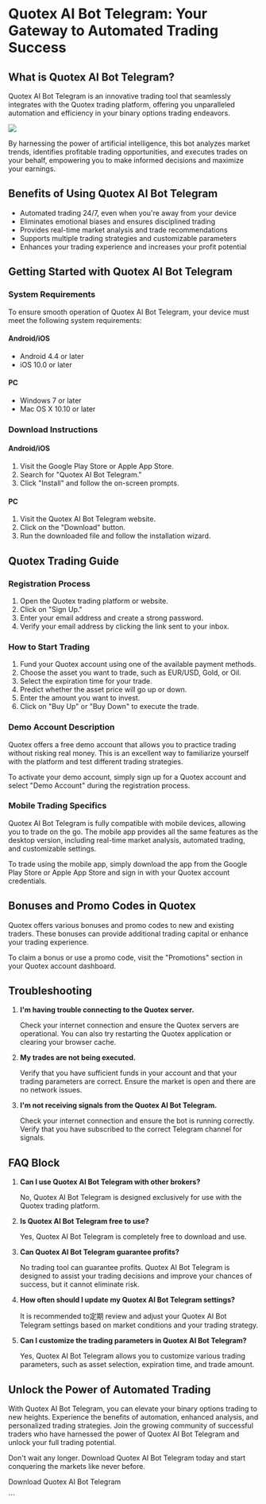 # Quotex AI Bot Telegram: Your Gateway to Automated Trading Success

## What is Quotex AI Bot Telegram?

Quotex AI Bot Telegram is an innovative trading tool that seamlessly
integrates with the Quotex trading platform, offering you unparalleled
automation and efficiency in your binary options trading endeavors.

[![](https://static.quotex.io/files/4_en/300_250.jpg)](https://traff.sbs/brokerqxlid)

By harnessing the power of artificial intelligence, this bot analyzes
market trends, identifies profitable trading opportunities, and executes
trades on your behalf, empowering you to make informed decisions and
maximize your earnings.

## Benefits of Using Quotex AI Bot Telegram

-   Automated trading 24/7, even when you\'re away from your device
-   Eliminates emotional biases and ensures disciplined trading
-   Provides real-time market analysis and trade recommendations
-   Supports multiple trading strategies and customizable parameters
-   Enhances your trading experience and increases your profit potential

## Getting Started with Quotex AI Bot Telegram

### System Requirements

To ensure smooth operation of Quotex AI Bot Telegram, your device must
meet the following system requirements:

#### Android/iOS

-   Android 4.4 or later
-   iOS 10.0 or later

#### PC

-   Windows 7 or later
-   Mac OS X 10.10 or later

### Download Instructions

#### Android/iOS

1.  Visit the Google Play Store or Apple App Store.
2.  Search for "Quotex AI Bot Telegram."
3.  Click "Install" and follow the on-screen prompts.

#### PC

1.  Visit the Quotex AI Bot Telegram website.
2.  Click on the "Download" button.
3.  Run the downloaded file and follow the installation wizard.

## Quotex Trading Guide

### Registration Process

1.  Open the Quotex trading platform or website.
2.  Click on "Sign Up."
3.  Enter your email address and create a strong password.
4.  Verify your email address by clicking the link sent to your inbox.

### How to Start Trading

1.  Fund your Quotex account using one of the available payment methods.
2.  Choose the asset you want to trade, such as EUR/USD, Gold, or Oil.
3.  Select the expiration time for your trade.
4.  Predict whether the asset price will go up or down.
5.  Enter the amount you want to invest.
6.  Click on "Buy Up" or "Buy Down" to execute the trade.

### Demo Account Description

Quotex offers a free demo account that allows you to practice trading
without risking real money. This is an excellent way to familiarize
yourself with the platform and test different trading strategies.

To activate your demo account, simply sign up for a Quotex account and
select "Demo Account" during the registration process.

### Mobile Trading Specifics

Quotex AI Bot Telegram is fully compatible with mobile devices, allowing
you to trade on the go. The mobile app provides all the same features as
the desktop version, including real-time market analysis, automated
trading, and customizable settings.

To trade using the mobile app, simply download the app from the Google
Play Store or Apple App Store and sign in with your Quotex account
credentials.

## Bonuses and Promo Codes in Quotex

Quotex offers various bonuses and promo codes to new and existing
traders. These bonuses can provide additional trading capital or enhance
your trading experience.

To claim a bonus or use a promo code, visit the "Promotions"
section in your Quotex account dashboard.

## Troubleshooting

1.  **I\'m having trouble connecting to the Quotex server.**

    Check your internet connection and ensure the Quotex servers are
    operational. You can also try restarting the Quotex application or
    clearing your browser cache.

2.  **My trades are not being executed.**

    Verify that you have sufficient funds in your account and that your
    trading parameters are correct. Ensure the market is open and there
    are no network issues.

3.  **I\'m not receiving signals from the Quotex AI Bot Telegram.**

    Check your internet connection and ensure the bot is running
    correctly. Verify that you have subscribed to the correct Telegram
    channel for signals.

## FAQ Block

1.  **Can I use Quotex AI Bot Telegram with other brokers?**

    No, Quotex AI Bot Telegram is designed exclusively for use with the
    Quotex trading platform.

2.  **Is Quotex AI Bot Telegram free to use?**

    Yes, Quotex AI Bot Telegram is completely free to download and use.

3.  **Can Quotex AI Bot Telegram guarantee profits?**

    No trading tool can guarantee profits. Quotex AI Bot Telegram is
    designed to assist your trading decisions and improve your chances
    of success, but it cannot eliminate risk.

4.  **How often should I update my Quotex AI Bot Telegram settings?**

    It is recommended to定期 review and adjust your Quotex AI Bot
    Telegram settings based on market conditions and your trading
    strategy.

5.  **Can I customize the trading parameters in Quotex AI Bot
    Telegram?**

    Yes, Quotex AI Bot Telegram allows you to customize various trading
    parameters, such as asset selection, expiration time, and trade
    amount.

## Unlock the Power of Automated Trading

With Quotex AI Bot Telegram, you can elevate your binary options trading
to new heights. Experience the benefits of automation, enhanced
analysis, and personalized trading strategies. Join the growing
community of successful traders who have harnessed the power of Quotex
AI Bot Telegram and unlock your full trading potential.

Don\'t wait any longer. Download Quotex AI Bot Telegram today and start
conquering the markets like never before.

Download Quotex AI Bot Telegram

\`\`\`

